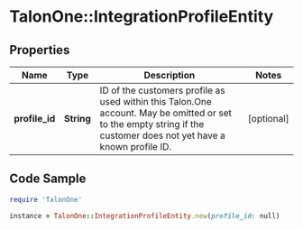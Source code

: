 # TalonOne::IntegrationProfileEntity

## Properties

Name | Type | Description | Notes
------------ | ------------- | ------------- | -------------
**profile_id** | **String** | ID of the customers profile as used within this Talon.One account. May be omitted or set to the empty string if the customer does not yet have a known profile ID. | [optional] 

## Code Sample

```ruby
require 'TalonOne'

instance = TalonOne::IntegrationProfileEntity.new(profile_id: null)
```


